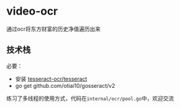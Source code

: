 # video-ocr

通过ocr将东方财富的历史净值遍历出来

## 技术栈

必要：
- 安装 [tesseract-ocr/tesseract](https://github.com/tesseract-ocr/tesseract)
- go get github.com/otiai10/gosseract/v2

练习了多线程的使用方式，代码在`internal/ocr/pool.go`中，欢迎交流